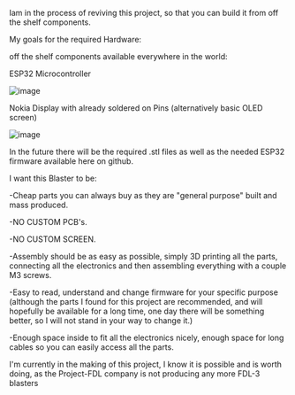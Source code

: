 Iam in the process of reviving this project, so that you can build it from off the shelf components.

My goals for the required Hardware:

off the shelf components available everywhere in the world:



ESP32 Microcontroller

![image](https://github.com/davidgermany/FDL-3-ESP32/assets/44377583/6b4704d0-a7e2-4c1e-90b6-036143aa60e6)

Nokia Display with already soldered on Pins (alternatively basic OLED screen)

![image](https://github.com/davidgermany/FDL-3-ESP32/assets/44377583/b9be18af-c8f3-49d7-9c03-d988abdac6a5)


In the future there will be the required .stl files as well as the needed ESP32 firmware available here on github.

I want this Blaster to be:

-Cheap parts you can always buy as they are "general purpose" built and mass produced.

-NO CUSTOM PCB's.

-NO CUSTOM SCREEN.

-Assembly should be as easy as possible, simply 3D printing all the parts, connecting all the electronics and then assembling everything with a couple M3 screws.

-Easy to read, understand and change firmware for your specific purpose (although the parts I found for this project are recommended, and will hopefully be available for a long time, one day there will be something better, so I will not stand in your way to change it.)

-Enough space inside to fit all the electronics nicely, enough space for long cables so you can easily access all the parts.

I'm currently in the making of this project, I know it is possible and is worth doing, as the Project-FDL company is not producing any more FDL-3 blasters

